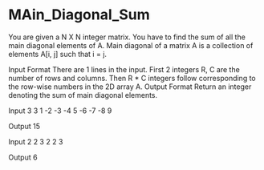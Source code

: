 # MAin_Diagonal_Sum

You are given a N X N integer matrix. You have to find the sum of all the main diagonal elements of A. Main diagonal of a matrix A is a collection of elements A[i, j] such that i = j.

Input Format There are 1 lines in the input. First 2 integers R, C are the number of rows and columns. Then R * C integers follow corresponding to the row-wise numbers in the 2D array A. Output Format Return an integer denoting the sum of main diagonal elements.

Input 3 3 1 -2 -3 -4 5 -6 -7 -8 9

Output 15

Input 2 2 3 2 2 3

Output 6

